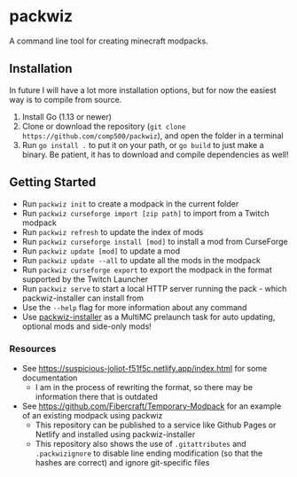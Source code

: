 # packwiz
A command line tool for creating minecraft modpacks.

## Installation
In future I will have a lot more installation options, but for now the easiest way is to compile from source.

1. Install Go (1.13 or newer)
2. Clone or download the repository (`git clone https://github.com/comp500/packwiz`), and open the folder in a terminal
3. Run `go install .` to put it on your path, or `go build` to just make a binary. Be patient, it has to download and compile dependencies as well!

## Getting Started
- Run `packwiz init` to create a modpack in the current folder
- Run `packwiz curseforge import [zip path]` to import from a Twitch modpack
- Run `packwiz refresh` to update the index of mods
- Run `packwiz curseforge install [mod]` to install a mod from CurseForge
- Run `packwiz update [mod]` to update a mod
- Run `packwiz update --all` to update all the mods in the modpack
- Run `packwiz curseforge export` to export the modpack in the format supported by the Twitch Launcher
- Run `packwiz serve` to start a local HTTP server running the pack - which packwiz-installer can install from
- Use the `--help` flag for more information about any command
- Use [packwiz-installer](https://github.com/comp500/packwiz-installer) as a MultiMC prelaunch task for auto updating, optional mods and side-only mods!

### Resources
- See https://suspicious-joliot-f51f5c.netlify.app/index.html for some documentation
    - I am in the process of rewriting the format, so there may be information there that is outdated
- See https://github.com/Fibercraft/Temporary-Modpack for an example of an existing modpack using packwiz
    - This repository can be published to a service like Github Pages or Netlify and installed using packwiz-installer
    - This repository also shows the use of `.gitattributes` and `.packwizignore` to disable line ending modification (so that the hashes are correct) and ignore git-specific files

